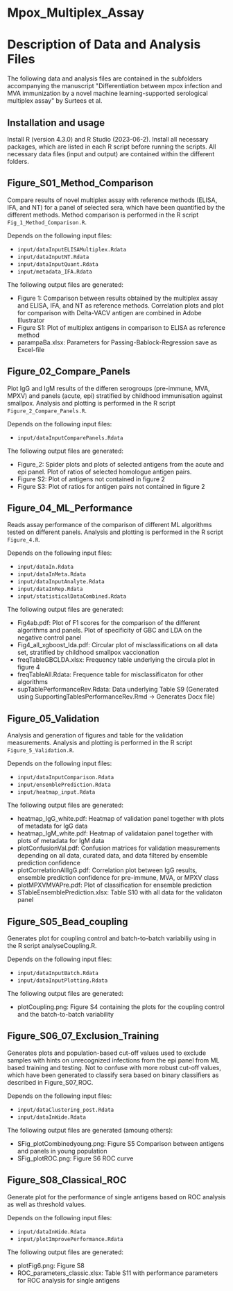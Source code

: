 # Mpox_Multiplex_Assay
# Description of Data and Analysis Files

The following data and analysis files are contained in the subfolders accompanying the manuscript 
"Differentiation between mpox infection and MVA immunization by a novel machine learning-supported 
serological multiplex assay" by Surtees et al.

## Installation and usage
Install R (version 4.3.0) and R Studio (2023-06-2). Install all necessary packages, which are listed in each R script before running the scripts. All necessary data files (input and output) are contained within the different folders.

## Figure_S01_Method_Comparison
Compare results of novel multiplex assay with reference methods (ELISA, IFA, and NT) for a panel of selected sera, which have been quantified by the different methods. Method comparison is performed in the R script `Fig_1_Method_Comparison.R`.

Depends on the following input files:
- `input/dataInputELISAMultiplex.Rdata`
- `input/dataInputNT.Rdata`
- `input/dataInputQuant.Rdata`
- `input/metadata_IFA.Rdata`

The following output files are generated:
- Figure 1: Comparison between results obtained by the multiplex assay and ELISA, IFA, and NT as reference methods. Correlation plots and plot for comparison with Delta-VACV antigen are combined in Adobe Illustrator
- Figure S1: Plot of multiplex antigens in comparison to ELISA as reference method
- parampaBa.xlsx: Parameters for Passing-Bablock-Regression save as Excel-file

## Figure_02_Compare_Panels
Plot IgG and IgM results of the differen serogroups (pre-immune, MVA, MPXV) and panels (acute, epi) stratified by childhood immunisation against smallpox. Analysis and plotting is performed in the R script `Figure_2_Compare_Panels.R`.

Depends on the following input files:
- `input/dataInputComparePanels.Rdata`

The following output files are generated:
- Figure_2: Spider plots and plots of selected antigens from the acute and epi panel. Plot of ratios of selected homologue antigen pairs.
- Figure S2: Plot of antigens not contained in figure 2
- Figure S3: Plot of ratios for antigen pairs not contained in figure 2

## Figure_04_ML_Performance
Reads assay performance of the comparison of different ML algorithms tested on different panels. Analysis and plotting is performed in the R script `Figure_4.R`.

Depends on the following input files:
- `input/dataIn.Rdata`
- `input/dataInMeta.Rdata`
- `input/dataInputAnalyte.Rdata`
- `input/dataInRep.Rdata`
- `input/statisticalDataCombined.Rdata`

The following output files are generated:
- Fig4ab.pdf: Plot of F1 scores for the comparison of the different algorithms and panels. Plot of specificity of GBC and LDA on the negative control panel
- Fig4_all_xgboost_lda.pdf: Circular plot of misclassifications on all data set, stratified by childhood smallpox vaccionation
- freqTableGBCLDA.xlsx: Frequency table underlying the circula plot in figure 4
- freqTableAll.Rdata: Frequence table for misclassificaton for other algorithms
- supTablePerformanceRev.Rdata: Data underlying Table S9 (Generated using SupportingTablesPerformanceRev.Rmd -> Generates Docx file)

## Figure_05_Validation
Analysis and generation of figures and table for the validation measurements. Analysis and plotting is performed in the R script `Figure_5_Validation.R`.

Depends on the following input files:
- `input/dataInputComparison.Rdata`
- `input/ensemblePrediction.Rdata`
- `input/heatmap_input.Rdata`

The following output files are generated:
- heatmap_IgG_white.pdf: Heatmap of validation panel together with plots of metadata for IgG data
- heatmap_IgM_white.pdf: Heatmap of validataion panel together with plots of metadata for IgM data
- plotConfusionVal.pdf: Confusion matrices for validation measurements depending on all data, curated data, and data filtered by ensemble prediction confidence
- plotCorrelationAllIgG.pdf: Correlation plot between IgG results, ensemble prediction confidence for pre-immune, MVA, or MPXV class
- plotMPXVMVAPre.pdf: Plot of classification for ensemble prediction
- STableEnsemblePrediction.xlsx: Table S10 with all data for the validaton panel

## Figure_S05_Bead_coupling
Generates plot for coupling control and batch-to-batch variabiliy using in the R script analyseCoupling.R.

Depends on the following input files:
- `input/dataInputBatch.Rdata`
- `input/dataInputPlotting.Rdata`

The following output files are generated:
- plotCoupling.png: Figure S4 containing the plots for the coupling control and the batch-to-batch variability

## Figure_S06_07_Exclusion_Training
Generates plots and population-based cut-off values used to exclude samples with hints on unrecognized infections from the epi panel from ML based training and testing. Not to confuse with more robust cut-off values, which have been generated to classify sera based on binary classifiers as described in Figure_S07_ROC.

Depends on the following input files: 
- `input/dataClustering_post.Rdata`
- `input/dataInWide.Rdata`

The following output files are generated (amoung others):
- SFig_plotCombinedyoung.png: Figure S5 Comparison between antigens and panels in young population
- SFig_plotROC.png: Figure S6 ROC curve

## Figure_S08_Classical_ROC
Generate plot for the performance of single antigens based on ROC analysis as well as threshold values. 

Depends on the following input files: 
- `input/dataInWide.Rdata`
- `input/plotImprovePerformance.Rdata`

The following output files are generated:
- plotFig6.png: Figure S8
- ROC_parameters_classic.xlsx: Table S11 with performance parameters for ROC analysis for single antigens
